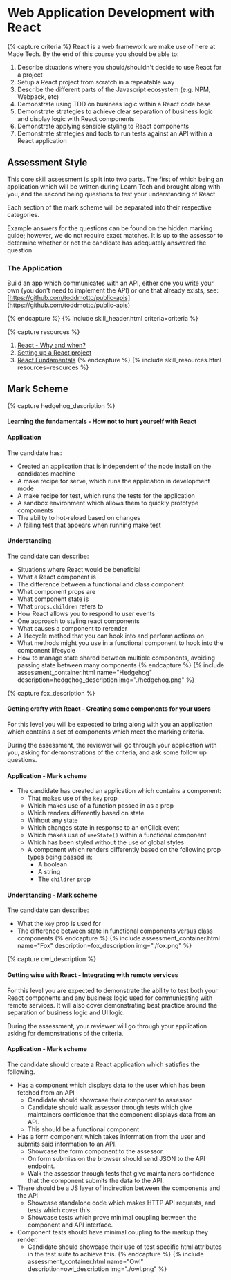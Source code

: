 # Web Application Development with React

{% capture criteria %}
React is a web framework we make use of here at Made Tech. By the end of this course you should be able to:

1. Describe situations where you should/shouldn't decide to use React for a project
2. Setup a React project from scratch in a repeatable way
3. Describe the different parts of the Javascript ecosystem (e.g. NPM, Webpack, etc)
4. Demonstrate using TDD on business logic within a React code base
5. Demonstrate strategies to achieve clear separation of business logic and display logic
   with React components
6. Demonstrate applying sensible styling to React components
7. Demonstrate strategies and tools to run tests against an API within a React application

## Assessment Style

This core skill assessment is split into two parts. The first of which being an application which will be written
during Learn Tech and brought along with you, and the second being questions to test your understanding of React.

Each section of the mark scheme will be separated into their respective categories.

Example answers for the questions can be found on the hidden marking guide; however, we do not require exact matches. It
is up to the assessor to determine whether or not the candidate has adequately answered the question.

### The Application

Build an app which communicates with an API, either one you write your own (you don't need to implement the API)
or one that already exists, see: [https://github.com/toddmotto/public-apis](https://github.com/toddmotto/public-apis)

{% endcapture %}
{% include skill_header.html criteria=criteria %}

{% capture resources %}
1. [React - Why and when?](./why-and-when.md)
2. [Setting up a React project](./setup.md)
3. [React Fundamentals](./fundamentals/README.md)
{% endcapture %}
{% include skill_resources.html resources=resources %}

## Mark Scheme

{% capture hedgehog_description %}
#### Learning the fundamentals - How not to hurt yourself with React

#### Application

The candidate has:

- Created an application that is independent of the node install on the candidates machine
- A make recipe for serve, which runs the application in development mode
- A make recipe for test, which runs the tests for the application
- A sandbox environment which allows them to quickly prototype components
- The ability to hot-reload based on changes
- A failing test that appears when running make test

#### Understanding

The candidate can describe:

- Situations where React would be beneficial
- What a React component is
- The difference between a functional and class component
- What component props are
- What component state is
- What `props.children` refers to
- How React allows you to respond to user events
- One approach to styling react components
- What causes a component to rerender
- A lifecycle method that you can hook into and perform actions on
- What methods might you use in a functional component to hook into the component lifecycle
- How to manage state shared between multiple components, avoiding passing state between many components
{% endcapture %}
{% include assessment_container.html name="Hedgehog" description=hedgehog_description img="./hedgehog.png" %}

{% capture fox_description %}
#### Getting crafty with React - Creating some components for your users

For this level you will be expected to bring along with you an application which contains a set of components which meet the marking criteria.

During the assessment, the reviewer will go through your application with you, asking for demonstrations of the criteria, and ask some follow up questions.

#### Application - Mark scheme

- The candidate has created an application which contains a component:
    - That makes use of the `key` prop
    - Which makes use of a function passed in as a prop
    - Which renders differently based on state
    - Without any state
    - Which changes state in response to an onClick event
    - Which makes use of `useState()` within a functional component
    - Which has been styled without the use of global styles
    - A component which renders differently based on the following prop types being passed in:
      - A boolean
      - A string
      - The `children` prop

#### Understanding - Mark scheme

The candidate can describe:

- What the `key` prop is used for
- The difference between state in functional components versus class components
{% endcapture %}
{% include assessment_container.html name="Fox" description=fox_description img="./fox.png" %}

{% capture owl_description %}
#### Getting wise with React - Integrating with remote services

For this level you are expected to demonstrate the ability to test both your React
components and any business logic used for communicating with remote services. It will
also cover demonstrating best practice around the separation of business logic and UI
logic.

During the assessment, your reviewer will go through your application asking for
demonstrations of the criteria.

#### Application - Mark scheme

The candidate should create a React application which satisfies the following.

- Has a component which displays data to the user which has been fetched from an API
  - Candidate should showcase their component to assessor.
  - Candidate should walk assessor through tests which give maintainers confidence
    that the component displays data from an API.
  - This should be a functional component
- Has a form component which takes information from the user and submits said information
  to an API.
  - Showcase the form component to the assessor.
  - On form submission the browser should send JSON to the API endpoint.
  - Walk the assessor through tests that give maintainers confidence that the
    component submits the data to the API.
- There should be a JS layer of indirection between the components and the API
  - Showcase standalone code which makes HTTP API requests, and tests which
    cover this.
  - Showcase tests which prove minimal coupling between the component and API interface.
- Component tests should have minimal coupling to the markup they render.
  - Candidate should showcase their use of test specific html attributes in the test suite
    to achieve this.
{% endcapture %}
{% include assessment_container.html name="Owl" description=owl_description img="./owl.png" %}
